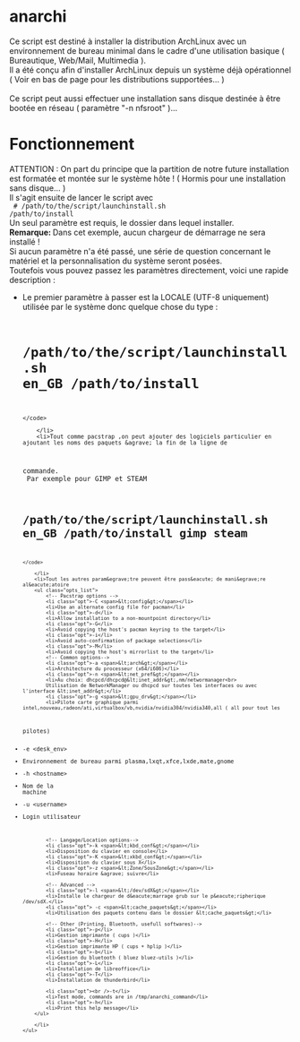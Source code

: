 # anarchi
Ce script est destin&eacute; &agrave; installer la distribution ArchLinux avec un environnement de bureau minimal dans le cadre d'une 
utilisation basique ( Bureautique, Web/Mail, Multimedia ).
<br />Il a &eacute;t&eacute; conçu afin d'installer ArchLinux depuis un syst&egrave;me d&eacute;j&agrave; op&eacute;rationnel ( Voir en bas 
de page pour les distributions support&eacute;es... )
<br />
<br /> Ce script peut aussi effectuer une installation sans disque destin&eacute;e &agrave; être boot&eacute;e en r&eacute;seau ( 
param&egrave;tre "-n nfsroot" )...
# Fonctionnement
ATTENTION : On part du principe que la partition de notre future installation est format&eacute;e et mont&eacute;e sur le syst&egrave;me hôte ! ( 
Hormis pour une installation sans disque... )<br />
Il s'agit ensuite de lancer le script avec<br />
<code>
\# /path/to/the/script/launchinstall.sh /path/to/install
</code><br />
Un seul param&egrave;tre est requis, le dossier dans lequel installer.<br />
<strong>Remarque: </strong>Dans cet exemple, aucun chargeur de d&eacute;marrage ne sera install&eacute; !<br />
Si aucun param&egrave;tre n'a &eacute;t&eacute; pass&eacute;, une s&eacute;rie de question concernant le mat&eacute;riel et la personnalisation du 
syst&egrave;me seront pos&eacute;es. <br />
	Toutefois vous pouvez passez les param&egrave;tres directement, voici une rapide description :
	<ul class="opts_list">
		<li>Le premier param&egrave;tre &agrave; passer est la LOCALE (UTF-8 uniquement) utilis&eacute;e par le syst&egrave;me donc quelque 
chose du type :
	<code>
# /path/to/the/script/launchinstall.sh en_GB /path/to/install
	</code>
		
		</li>
		<li>Tout comme pacstrap ,on peut ajouter des logiciels particulier en ajoutant les noms des paquets &agrave; la fin de la ligne de 
commande.<br />
		Par exemple pour GIMP et STEAM
	<code>
# /path/to/the/script/launchinstall.sh en_GB /path/to/install gimp steam
	</code>
		
		</li>
		<li>Tout les autres param&egrave;tre peuvent être pass&eacute; de mani&egrave;re al&eacute;atoire
		<ul class="opts_list">
			<!-- Pacstrap options -->
			<li class="opt">-C <span>&lt;config&gt;</span></li>
			<li>Use an alternate config file for pacman</li>
			<li class="opt">-d</li>
			<li>Allow installation to a non-mountpoint directory</li>
			<li class="opt">-G</li>
			<li>Avoid copying the host's pacman keyring to the target</li>
			<li class="opt">-i</li>
			<li>Avoid auto-confirmation of package selections</li>
			<li class="opt">-M</li>
			<li>Avoid copying the host's mirrorlist to the target</li>
			<!-- Common options-->
			<li class="opt">-a <span>&lt;arch&gt;</span></li>
			<li>Architecture du processeur (x64/i686)</li>
			<li class="opt">-n <span>&lt;net_pref&gt;</span></li>
			<li>Au choix: dhcpcd/dhcpcd@&lt;inet_addr&gt;,nm/networmanager<br>
			Utilisation de NetworkManager ou dhcpcd sur toutes les interfaces ou avec l'interface &lt;inet_addr&gt;</li>
			<li class="opt">-g <span>&lt;gpu_drv&gt;</span></li>
			<li>Pilote carte graphique parmi intel,nouveau,radeon/ati,virtualbox/vb,nvidia/nvidia304/nvidia340,all ( all pour tout les 
pilotes)</li>
			<li class="opt">-e <span>&lt;desk_env&gt;</span></li>
			<li>Environnement de bureau parmi plasma,lxqt,xfce,lxde,mate,gnome</li>
			<li class="opt">-h <span>&lt;hostname&gt;</span></li>
			<li>Nom de la machine</li>
			<li class="opt">-u <span>&lt;username&gt;</span></li>
			<li>Login utilisateur</li>
			
			<!-- Langage/Location options-->
			<li class="opt">-k <span>&lt;kbd_conf&gt;</span></li>
			<li>Disposition du clavier en console</li>
			<li class="opt">-K <span>&lt;xkbd_conf&gt;</span></li>
			<li>Disposition du clavier sous X</li>
			<li class="opt">-z <span>&lt;Zone/SousZone&gt;</span></li>
			<li>Fuseau horaire &agrave; suivre</li>
			
			<!-- Advanced -->
			<li class="opt">-l <span>&lt;/dev/sdX&gt;</span></li>
			<li>Installe le chargeur de d&eacute;marrage grub sur le p&eacute;ripherique /dev/sdX.</li>
			<li class="opt"> -c <span>&lt;cache_paquets&gt;</span></li>
			<li>Utilisation des paquets contenu dans le dossier &lt;cache_paquets&gt;</li>
			
			<!-- Other (Printing, Bluetooth, usefull softwares)-->
			<li class="opt">-p</li>
			<li>Gestion imprimante ( cups )</li>
			<li class="opt">-H</li>
			<li>Gestion imprimante HP ( cups + hplip )</li>
			<li class="opt">-b</li>
			<li>Gestion du bluetooth ( bluez bluez-utils )</li>
			<li class="opt">-L</li>
			<li>Installation de libreoffice</li>
			<li class="opt">-T</li>
			<li>Installation de thunderbird</li>
			
			<li class="opt"><br />-t</li>
			<li>Test mode, commands are in /tmp/anarchi_command</li>
			<li class="opt">-h</li>
			<li>Print this help message</li>
		</ul>
		
		</li>
	</ul>
